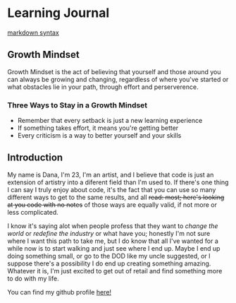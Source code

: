 # Learning Journal

[markdown syntax](markdown.md)

## Growth Mindset
 
  Growth Mindset is the act of believing that yourself and those around you can always be growing and changing, regardless of where you've started or what obstacles lie in your path, through effort and perserverence.
  
### Three Ways to Stay in a Growth Mindset
  - Remember that every setback is just a new learning experience
  - If something takes effort, it means you're getting better
  - Every criticism is a way to better yourself and your skills

## Introduction

  My name is Dana, I'm 23, I'm an artist, and I believe that code is just an extension of artistry into a diferent field than I'm used to. If there's one thing I can say I truly enjoy about code, it's the fact that you can use so many different ways to get to the same results, and all ~~read: most; here's looking at you code with no notes~~ of those ways are equally valid, if not more or less complicated.
  
  I know it's saying alot when people profess that they want to *change the world* or *redefine the industry* or what have you; honestly I'm not sure where I want this path to take me, but I do know that all I've wanted for a while now is to start walking and just see where I end up. Maybe I end up doing something small, or go to the DOD like my uncle suggested, or I suppose there's a possibility I do end up creating something amazing. Whatever it is, I'm just excited to get out of retail and find something more to do with my life.

You can find my github profile [here!](https://github.com/dLeigh01)
